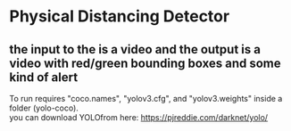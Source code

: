 # Physical Distancing Detector

## the input to the is a video and the output is a video with red/green bounding boxes and some kind of alert

To run requires "coco.names", "yolov3.cfg", and "yolov3.weights" inside a folder (yolo-coco).  
you can download YOLOfrom here: https://pjreddie.com/darknet/yolo/


